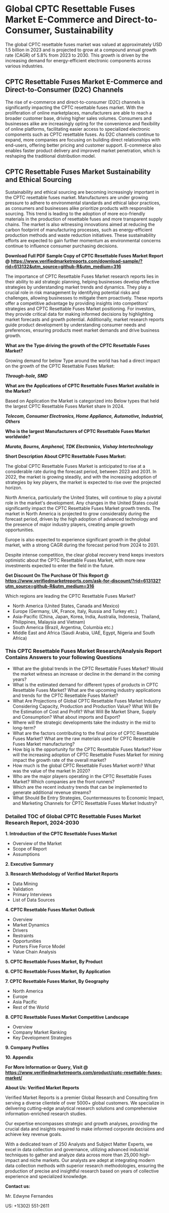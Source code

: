 <h1>Global CPTC Resettable Fuses Market E-Commerce and Direct-to-Consumer, Sustainability</h1><p class=""><p>The global CPTC resettable fuses market was valued at approximately USD 1.5 billion in 2023 and is projected to grow at a compound annual growth rate (CAGR) of 5.8% from 2023 to 2030. This growth is driven by the increasing demand for energy-efficient electronic components across various industries.</p><h2>CPTC Resettable Fuses Market E-Commerce and Direct-to-Consumer (D2C) Channels</h2><p>The rise of e-commerce and direct-to-consumer (D2C) channels is significantly impacting the CPTC resettable fuses market. With the proliferation of online marketplaces, manufacturers are able to reach a broader customer base, driving higher sales volumes. Consumers and businesses alike are increasingly opting for the convenience and flexibility of online platforms, facilitating easier access to specialized electronic components such as CPTC resettable fuses. As D2C channels continue to expand, more companies are focusing on building direct relationships with end-users, offering better pricing and customer support. E-commerce also enables faster product delivery and improved market penetration, which is reshaping the traditional distribution model.</p><h2>CPTC Resettable Fuses Market Sustainability and Ethical Sourcing</h2><p>Sustainability and ethical sourcing are becoming increasingly important in the CPTC resettable fuses market. Manufacturers are under growing pressure to adhere to environmental standards and ethical labor practices, as consumers and businesses alike prioritize products with responsible sourcing. This trend is leading to the adoption of more eco-friendly materials in the production of resettable fuses and more transparent supply chains. The market is also witnessing innovations aimed at reducing the carbon footprint of manufacturing processes, such as energy-efficient production methods and waste reduction initiatives. These sustainability efforts are expected to gain further momentum as environmental concerns continue to influence consumer purchasing decisions.</p></p><p class=""><strong>Download Full PDF Sample Copy of CPTC Resettable Fuses Market Report @ <a href="https://www.verifiedmarketreports.com/download-sample/?rid=613132&utm_source=github-R&utm_medium=316" target="_blank">https://www.verifiedmarketreports.com/download-sample/?rid=613132&utm_source=github-R&utm_medium=316</a></strong></p><p>The importance of&nbsp;CPTC Resettable Fuses Market research reports lies in their ability to aid strategic planning, helping businesses develop effective strategies by understanding market trends and dynamics. They play a crucial role in risk management by identifying potential risks and challenges, allowing businesses to mitigate them proactively. These reports offer a competitive advantage by providing insights into competitors' strategies and CPTC Resettable Fuses Market positioning. For investors, they provide critical data for making informed decisions by highlighting market forecasts and growth potential. Additionally, market research reports guide product development by understanding consumer needs and preferences, ensuring products meet market demands and drive business growth.</p><p><strong>What are the&nbsp;Type driving the growth of the CPTC Resettable Fuses Market?</strong></p><p id="" class="">Growing demand for below Type around the world has had a direct impact on the growth of the CPTC Resettable Fuses Market:</p><p class=""><em><strong>Through-hole, SMD</strong></em></p><p class=""><strong>What are the&nbsp;Applications&nbsp;of CPTC Resettable Fuses Market available in the Market?</strong></p><p id="" class="">Based on Application the Market is categorized into Below types that held the largest CPTC Resettable Fuses Market share In 2024.</p><p class=""><em><strong>Telecom, Consumer Electronics, Home Appliance, Automotive, Industrial, Others</strong></em></p><p class=""><strong>Who is the largest Manufacturers of CPTC Resettable Fuses Market worldwide?</strong></p><p><em><strong>Murata, Bourns, Amphenol, TDK Electronics, Vishay Intertechnology</strong></em></p><p id="" class=""><strong>Short Description About CPTC Resettable Fuses Market:</strong></p><p>The global CPTC Resettable Fuses Market is anticipated to rise at a considerable rate during the forecast period, between 2023 and 2031. In 2022, the market is growing steadily, and with the increasing adoption of strategies by key players, the market is expected to rise over the projected horizon.</p><p>North America, particularly the United States, will continue to play a pivotal role in the market's development. Any changes in the United States could significantly impact the CPTC Resettable Fuses Market growth trends. The market in North America is projected to grow considerably during the forecast period, driven by the high adoption of advanced technology and the presence of major industry players, creating ample growth opportunities.</p><p>Europe is also expected to experience significant growth in the global market, with a strong CAGR during the forecast period from 2024 to 2031.</p><p>Despite intense competition, the clear global recovery trend keeps investors optimistic about the CPTC Resettable Fuses Market, with more new investments expected to enter the field in the future.</p><p id="" class=""><strong>Get Discount On The Purchase Of This Report @ <a href="https://www.verifiedmarketreports.com/ask-for-discount/?rid=613132?utm_source=github-R&utm_medium=316" target="_blank">https://www.verifiedmarketreports.com/ask-for-discount/?rid=613132?utm_source=github-R&utm_medium=316</a></strong></p><p class="">Which regions are leading the CPTC Resettable Fuses Market?</p><ul><li>North America (United States, Canada and Mexico)</li><li>Europe (Germany, UK, France, Italy, Russia and Turkey etc.)</li><li>Asia-Pacific (China, Japan, Korea, India, Australia, Indonesia, Thailand, Philippines, Malaysia and Vietnam)</li><li>South America (Brazil, Argentina, Columbia etc.)</li><li>Middle East and Africa (Saudi Arabia, UAE, Egypt, Nigeria and South Africa)</li></ul><h3 id="" class="">This CPTC Resettable Fuses Market Research/Analysis Report Contains Answers to your following Questions</h3><ul><li>What are the global trends in the CPTC Resettable Fuses Market? Would the market witness an increase or decline in the demand in the coming years?</li><li>What is the estimated demand for different types of products in CPTC Resettable Fuses Market? What are the upcoming industry applications and trends for the CPTC Resettable Fuses Market?</li><li>What Are Projections of Global CPTC Resettable Fuses Market Industry Considering Capacity, Production and Production Value? What Will Be the Estimation of Cost and Profit? What Will Be Market Share, Supply and Consumption? What about imports and Export?</li><li>Where will the strategic developments take the industry in the mid to long-term?</li><li>What are the factors contributing to the final price of CPTC Resettable Fuses Market? What are the raw materials used for CPTC Resettable Fuses Market manufacturing?</li><li>How big is the opportunity for the CPTC Resettable Fuses Market? How will the increasing adoption of CPTC Resettable Fuses Market for mining impact the growth rate of the overall market?</li><li>How much is the global CPTC Resettable Fuses Market worth? What was the value of the market In 2020?</li><li>Who are the major players operating in the CPTC Resettable Fuses Market? Which companies are the front runners?</li><li>Which are the recent industry trends that can be implemented to generate additional revenue streams?</li><li>What Should Be Entry Strategies, Countermeasures to Economic Impact, and Marketing Channels for CPTC Resettable Fuses Market Industry?</li></ul><h3 id="" class="">Detailed TOC of Global CPTC Resettable Fuses Market Research Report, 2024-2030</h3><p id="" class=""><strong>1. Introduction of the CPTC Resettable Fuses Market</strong></p><ul><li>Overview of the Market</li><li>Scope of Report</li><li>Assumptions</li></ul><p id="" class=""><strong>2. Executive Summary</strong></p><p id="" class=""><strong>3. Research Methodology of Verified Market Reports</strong></p><ul><li>Data Mining</li><li>Validation</li><li>Primary Interviews</li><li>List of Data Sources</li></ul><p id="" class=""><strong>4. CPTC Resettable Fuses Market Outlook</strong></p><ul><li>Overview</li><li>Market Dynamics</li><li>Drivers</li><li>Restraints</li><li>Opportunities</li><li>Porters Five Force Model</li><li>Value Chain Analysis</li></ul><p id="" class=""><strong>5. CPTC Resettable Fuses Market, By Product</strong></p><p id="" class=""><strong>6. CPTC Resettable Fuses Market, By Application</strong></p><p id="" class=""><strong>7. CPTC Resettable Fuses Market, By Geography</strong></p><ul><li>North America</li><li>Europe</li><li>Asia Pacific</li><li>Rest of the World</li></ul><p id="" class=""><strong>8. CPTC Resettable Fuses Market Competitive Landscape</strong></p><ul><li>Overview</li><li>Company Market Ranking</li><li>Key Development Strategies</li></ul><p id="" class=""><strong>9. Company Profiles</strong></p><p id="" class=""><strong>10. Appendix</strong></p><p id="" class=""><strong>For More Information or Query, Visit @ <a href="https://www.verifiedmarketreports.com/product/cptc-resettable-fuses-market/" target="_blank">https://www.verifiedmarketreports.com/product/cptc-resettable-fuses-market/</a></strong></p><p id="" class=""><strong>About Us: Verified Market Reports</strong></p><p id="" class="">Verified Market Reports is a premier Global Research and Consulting firm serving a diverse clientele of over 5000+ global customers. We specialize in delivering cutting-edge analytical research solutions and comprehensive information-enriched research studies.</p><p id="" class="">Our expertise encompasses strategic and growth analyses, providing the crucial data and insights required to make informed corporate decisions and achieve key revenue goals.</p><p id="" class="">With a dedicated team of 250 Analysts and Subject Matter Experts, we excel in data collection and governance, utilizing advanced industrial techniques to gather and analyze data across more than 25,000 high-impact and niche markets. Our analysts are adept at integrating modern data collection methods with superior research methodologies, ensuring the production of precise and insightful research based on years of collective experience and specialized knowledge.</p><p id="" class=""><strong>Contact us:</strong></p><p id="" class="">Mr. Edwyne Fernandes</p><p id="" class="">US: +1(302) 551-2611</p>